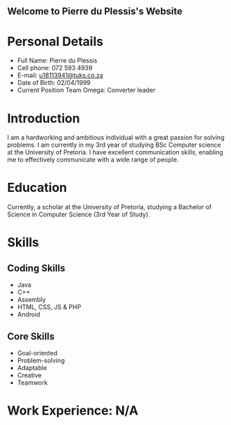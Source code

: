 ## Welcome to Pierre du Plessis's Website

# Personal Details
- Full Name: Pierre du Plessis
- Cell phone: 072 593 4939
- E-mail: u18113941@tuks.co.za
- Date of Birth: 02/04/1999
- Current Position Team Omega: Converter leader

# Introduction
I am a hardworking and ambitious individual with a great passion for solving problems. I am
currently in my 3rd year of studying BSc Computer science at the University of Pretoria. I have
excellent communication skills, enabling me to effectively communicate with a wide range of
people.

# Education
Currently, a scholar at the University of Pretoria, studying a Bachelor of Science in Computer
Science (3rd Year of Study).

# Skills
## Coding Skills
- Java
- C++
- Assembly
- HTML, CSS, JS & PHP
- Android
## Core Skills
- Goal-oriented
- Problem-solving
- Adaptable
- Creative
- Teamwork

# Work Experience: N/A
